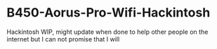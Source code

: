 # B450-Aorus-Pro-Wifi-Hackintosh
Hackintosh WIP, might update when done to help other people on the internet but I can not promise that I will

